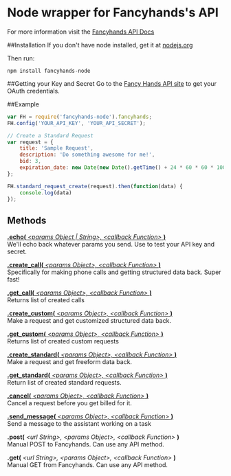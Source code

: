 Node wrapper for Fancyhands's API
=====================

For more information visit the [Fancyhands API Docs](https://github.com/fancyhands/api)


##Installation
If you don't have node installed, get it at [nodejs.org](http://nodejs.org/download/) 

Then run:
```
npm install fancyhands-node
```

##Getting your Key and Secret
Go to the [Fancy Hands API site](www.fancyhands.com/api) to get your OAuth credentials.

##Example
```javascript
var FH = require('fancyhands-node').fancyhands;
FH.config('YOUR_API_KEY', 'YOUR_API_SECRET');

// Create a Standard Request
var request = {
    title: 'Sample Request',
    description: 'Do something awesome for me!',
    bid: 3,
    expiration_date: new Date(new Date().getTime() + 24 * 60 * 60 * 1000).toISOString(); // tomorrow
};

FH.standard_request_create(request).then(function(data) {
    console.log(data)
});

```

## Methods
[**.echo(** *\<params Object | String\>, \<callback Function\>* **)**](https://github.com/fancyhands/api/wiki/fancyhands.echo.Echo)  
We'll echo back whatever params you send. Use to test your API key and secret.


[**.create_call(** *\<params Object\>, \<callback Function\>* **)**](https://github.com/fancyhands/api/wiki/fancyhands.call.Call)  
Specifically for making phone calls and getting structured data back. Super fast!

[**.get_call(** *\<params Object\>, \<callback Function\>* **)**](https://github.com/fancyhands/api/wiki/fancyhands.call.Call)  
Returns list of created calls

[**.create_custom(** *\<params Object\>, \<callback Function\>* **)**](https://github.com/fancyhands/api/wiki/fancyhands.request.Custom)  
Make a request and get customized structured data back.

[**.get_custom(** *\<params Object\>, \<callback Function\>* **)**](https://github.com/fancyhands/api/wiki/fancyhands.request.Custom)  
Returns list of created custom requests

[**.create_standard(** *\<params Object\>, \<callback Function\>* **)**](https://github.com/fancyhands/api/wiki/fancyhands.request.Standard)  
Make a request and get freeform data back.

[**.get_standard(** *\<params Object\>, \<callback Function\>* **)**](https://github.com/fancyhands/api/wiki/fancyhands.request.Standard)  
Return list of created standard requests.

[**.cancel(** *\<params Object\>, \<callback Function\>* **)**](https://github.com/fancyhands/api/wiki/fancyhands.request.Cancel)  
Cancel a request before you get billed for it.

[**.send_message(** *\<params Object\>, \<callback Function\>* **)**](https://github.com/fancyhands/api/wiki/fancyhands.request.Messages)  
Send a message to the assistant working on a task

**.post(** *\<url String\>, \<params Object\>, \<callback Function\>* **)**  
Manual POST to Fancyhands. Can use any API method.

**.get(** *\<url String\>, \<params Object\>, \<callback Function\>* **)**  
Manual GET from Fancyhands. Can use any API method.

 
